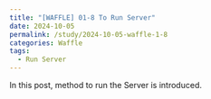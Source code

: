```yaml
---
title: "[WAFFLE] 01-8 To Run Server"
date: 2024-10-05
permalink: /study/2024-10-05-waffle-1-8
categories: Waffle
tags:
  - Run Server
---
```


In this post, method to run the Server is introduced. 